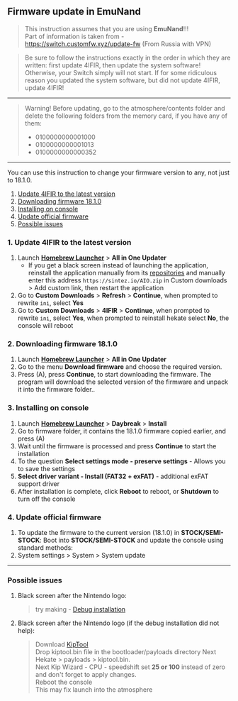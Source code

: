 ## Firmware update in EmuNand 
>This instruction assumes that you are using **EmuNand**!!!  
>Part of information is taken from - https://switch.customfw.xyz/update-fw (From Russia with VPN)

>Be sure to follow the instructions exactly in the order in which they are written: first update 4IFIR, then update the system software! Otherwise, your Switch simply will not start. If for some ridiculous reason you updated the system software, but did not update 4IFIR, update 4IFIR!
****

>Warning! Before updating, go to the atmosphere/contents folder and delete the following folders from the memory card, if you have any of them:  
>* 0100000000001000   
>* 0100000000001013  
>* 0100000000000352
*** 

You can use this instruction to change your firmware version to any, not just to 18.1.0.
1. [Update 4IFIR to the latest version](#1-Update-4IFIR-to-the-latest-version)
1. [Downloading firmware 18.1.0](#2-downloading-firmware-1810)
1. [Installing on console](#3-installing-on-console)
2. [Update official firmware](#4-update-official-firmware)
3. [Possible issues](#Possible-issues)  

### 1. Update 4IFIR to the latest version
1. Launch [**Homebrew Launcher**](https://switch.customfw.xyz/hbl) > **All in One Updater**
   * If you get a black screen instead of launching the application, reinstall the application manually from its [repositories](https://github.com/HamletDuFromage/aio-switch-updater) and manually enter this address `https://sintez.io/AIO.zip` in Custom downloads > Add custom link, then restart the application
1. Go to **Custom Downloads** > **Refresh** > **Continue**, when prompted to rewrite `ini`, select **Yes**
1. Go to **Custom Downloads** > **4IFIR** > **Continue**, when prompted to rewrite `ini`, select **Yes**, when prompted to reinstall hekate select **No**, the console will reboot

### 2. Downloading firmware 18.1.0
1. Launch [**Homebrew Launcher**](https://switch.customfw.xyz/hbl) > **All in One Updater**
1. Go to the menu **Download firmware** and choose the required version.
1. Press (A), press **Continue**, to start downloading the firmware. The program will download the selected version of the firmware and unpack it into the firmware folder..

### 3. Installing on console
1. Launch [**Homebrew Launcher**](https://switch.customfw.xyz/hbl) > **Daybreak** > **Install**
2. Go to firmware folder, it contains the 18.1.0 firmware copied earlier, and press (A)
3. Wait until the firmware is processed and press **Continue** to start the installation
4. To the question **Select settings mode - preserve settings** - Allows you to save the settings
5. **Select driver variant - Install (FAT32 + exFAT)** - additional exFAT support driver
6. After installation is complete, click **Reboot** to reboot, or **Shutdown** to turn off the console

### 4. Update official firmware
1. To update the firmware to the current version (18.1.0) in **STOCK/SEMI-STOCK**: Boot into **STOCK/SEMI-STOCK** and update the console using standard methods:
2. System settings > System > System update  

***

### Possible issues 
1. Black screen after the Nintendo logo:  
   >try making - [Debug installation](INSTAL_4IFIR.md#debug-installation-pc-required)  
1. Black screen after the Nintendo logo (if the debug installation did not help):  
   >Download [KipTool](https://github.com/kawaii-flesh/KipTool/releases/)  
   >Drop kiptool.bin file in the bootloader/payloads directory
   >Next Hekate > payloads > kiptool.bin.  
   >Next Kip Wizard - CPU - speedshift set **25 or 100** instead of zero and don't forget to apply changes.  
   >Reboot the console  
   >This may fix launch into the atmosphere    
